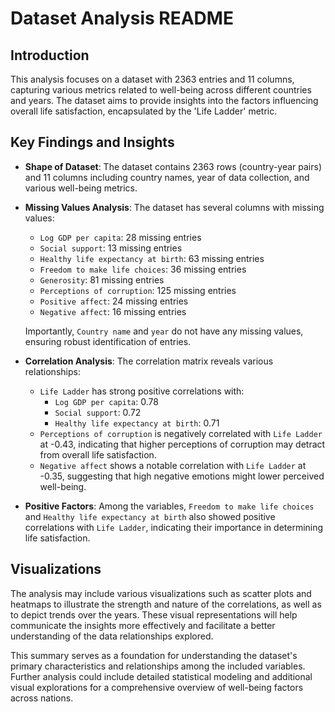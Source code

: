 # Dataset Analysis README

## Introduction
This analysis focuses on a dataset with 2363 entries and 11 columns, capturing various metrics related to well-being across different countries and years. The dataset aims to provide insights into the factors influencing overall life satisfaction, encapsulated by the 'Life Ladder' metric. 

## Key Findings and Insights
- **Shape of Dataset**: The dataset contains 2363 rows (country-year pairs) and 11 columns including country names, year of data collection, and various well-being metrics.
  
- **Missing Values Analysis**: The dataset has several columns with missing values:
  - `Log GDP per capita`: 28 missing entries
  - `Social support`: 13 missing entries
  - `Healthy life expectancy at birth`: 63 missing entries
  - `Freedom to make life choices`: 36 missing entries
  - `Generosity`: 81 missing entries
  - `Perceptions of corruption`: 125 missing entries
  - `Positive affect`: 24 missing entries
  - `Negative affect`: 16 missing entries

  Importantly, `Country name` and `year` do not have any missing values, ensuring robust identification of entries.

- **Correlation Analysis**: The correlation matrix reveals various relationships:
  - `Life Ladder` has strong positive correlations with:
    - `Log GDP per capita`: 0.78
    - `Social support`: 0.72
    - `Healthy life expectancy at birth`: 0.71
  - `Perceptions of corruption` is negatively correlated with `Life Ladder` at -0.43, indicating that higher perceptions of corruption may detract from overall life satisfaction.
  - `Negative affect` shows a notable correlation with `Life Ladder` at -0.35, suggesting that high negative emotions might lower perceived well-being.

- **Positive Factors**: Among the variables, `Freedom to make life choices` and `Healthy life expectancy at birth` also showed positive correlations with `Life Ladder`, indicating their importance in determining life satisfaction.

## Visualizations
The analysis may include various visualizations such as scatter plots and heatmaps to illustrate the strength and nature of the correlations, as well as to depict trends over the years. These visual representations will help communicate the insights more effectively and facilitate a better understanding of the data relationships explored.

This summary serves as a foundation for understanding the dataset's primary characteristics and relationships among the included variables. Further analysis could include detailed statistical modeling and additional visual explorations for a comprehensive overview of well-being factors across nations.